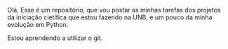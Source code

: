 Olá,
Esse é um repositório, que vou postar as minhas tarefas dos projetos da iniciação cietífica que estou fazendo na UNB, e um pouco da minha evolução em Python.

Estou aprendendo a utilizar o git.